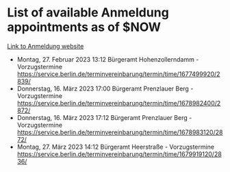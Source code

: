 # List of available Anmeldung appointments as of $NOW
[Link to Anmeldung website](https://service.berlin.de/terminvereinbarung/termin/tag.php?termin=1&anliegen[]=120686&dienstleisterlist=122210,122217,327316,122219,327312,122227,327314,122231,327346,122243,327348,122254,122252,329742,122260,329745,122262,329748,122271,327278,122273,327274,122277,327276,330436,122280,327294,122282,327290,122284,327292,122291,327270,122285,327266,122286,327264,122296,327268,150230,329760,122297,327286,122294,327284,122312,329763,122314,329775,122304,327330,122311,327334,122309,327332,317869,122281,327352,122279,329772,122283,122276,327324,122274,327326,122267,329766,122246,327318,122251,327320,122257,327322,122208,327298,122226,327300&herkunft=http%3A%2F%2Fservice.berlin.de%2Fdienstleistung%2F120686%2F)
- Montag, 27. Februar 2023 13:12 Bürgeramt Hohenzollerndamm - Vorzugstermine https://service.berlin.de/terminvereinbarung/termin/time/1677499920/2839/
- Donnerstag, 16. März 2023 17:00 Bürgeramt Prenzlauer Berg - Vorzugstermine https://service.berlin.de/terminvereinbarung/termin/time/1678982400/2872/
- Donnerstag, 16. März 2023 17:12 Bürgeramt Prenzlauer Berg - Vorzugstermine https://service.berlin.de/terminvereinbarung/termin/time/1678983120/2872/
- Montag, 27. März 2023 14:12 Bürgeramt Heerstraße - Vorzugstermine https://service.berlin.de/terminvereinbarung/termin/time/1679919120/2836/
